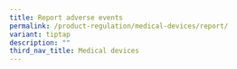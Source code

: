 ```yaml
---
title: Report adverse events
permalink: /product-regulation/medical-devices/report/
variant: tiptap
description: ""
third_nav_title: Medical devices
---
```

<p></p>